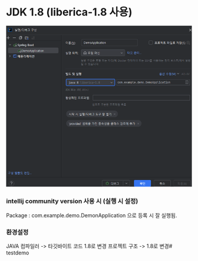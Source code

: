 # JDK 1.8 (liberica-1.8 사용)
![img.png](img.png)

### intellij community version 사용 시 (실행 시 설정)
Package : com.example.demo.DemonApplication 으로 등록 시 잘 실행됨.

### 환경설정
JAVA 컴파일러 -> 타깃바이트 코드 1.8로 변경
프로젝트 구조 -> 1.8로 변경#   t e s t d e m o 
 
 